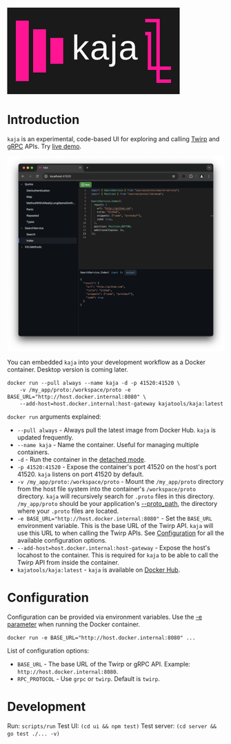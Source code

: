 ![](docs/logo.svg)

# Introduction

`kaja` is an experimental, code-based UI for exploring and calling [Twirp](https://github.com/twitchtv/twirp) and [gRPC](https://grpc.io) APIs. Try [live demo](https://kaja.tools/demo).

![](docs/screenshot.png)

You can embedded `kaja` into your development workflow as a Docker container. Desktop version is coming later.

```
docker run --pull always --name kaja -d -p 41520:41520 \
    -v /my_app/proto:/workspace/proto -e BASE_URL="http://host.docker.internal:8080" \
    --add-host=host.docker.internal:host-gateway kajatools/kaja:latest
```

`docker run` arguments explained:

- `--pull always` - Always pull the latest image from Docker Hub. `kaja` is updated frequently.
- `--name kaja` - Name the container. Useful for managing multiple containers.
- `-d` - Run the container in the [detached mode](https://docs.docker.com/engine/reference/run/#detached--d).
- `-p 41520:41520` - Expose the container's port 41520 on the host's port 41520. `kaja` listens on port 41520 by default.
- `-v /my_app/proto:/workspace/proto` - Mount the `/my_app/proto` directory from the host file system into the container's `/workspace/proto` directory. `kaja` will recursively search for `.proto` files in this directory. `/my_app/proto` should be your application's [--proto_path](https://protobuf.dev/reference/cpp/api-docs/google.protobuf.compiler.command_line_interface/), the directory where your `.proto` files are located.
- `-e BASE_URL="http://host.docker.internal:8080"` - Set the `BASE_URL` environment variable. This is the base URL of the Twirp API. `kaja` will use this URL to when calling the Twirp APIs. See [Configuration](#configuration) for all the available configuration options.
- `--add-host=host.docker.internal:host-gateway` - Expose the host's locahost to the container. This is required for `kaja` to be able to call the Twirp API from inside the container.
- `kajatools/kaja:latest` - `kaja` is available on [Docker Hub](https://hub.docker.com/r/kajatools/kaja).

# Configuration

Configuration can be provided via environment variables. Use the [-e parameter](https://docs.docker.com/engine/reference/commandline/run/#env) when running the Docker container.

```
docker run -e BASE_URL="http://host.docker.internal:8080" ...
```

List of configuration options:

- `BASE_URL` - The base URL of the Twirp or gRPC API. Example: `http://host.docker.internal:8080`.
- `RPC_PROTOCOL` - Use `grpc` or `twirp`. Default is `twirp`.

# Development

Run: `scripts/run`
Test UI: `(cd ui && npm test)`
Test server: `(cd server && go test ./... -v)`
